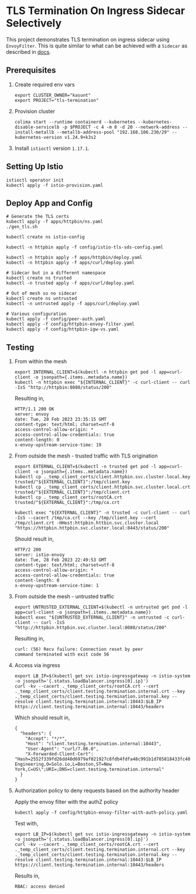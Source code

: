# TLS Termination On Ingress Sidecar Selectively

This project demonstrates TLS termination on ingress sidecar using `EnvoyFilter`. This is quite similar to what can be achieved with a `Sidecar` as described in [docs](https://istio.io/latest/docs/tasks/traffic-management/ingress/ingress-sidecar-tls-termination/).

## Prerequisites

1. Create required env vars

    ```
    export CLUSTER_OWNER="kasunt"
    export PROJECT="tls-termination"
    ```

2. Provision cluster

    ```
    colima start --runtime containerd --kubernetes --kubernetes-disable-servicelb -p $PROJECT -c 4 -m 8 -d 20 --network-address --install-metallb --metallb-address-pool "192.168.106.230/29" --kubernetes-version v1.24.9+k3s2
    ```

3. Install `istioctl` version `1.17.1`.

## Setting Up Istio

```
istioctl operator init
kubectl apply -f istio-provision.yaml
```

## Deploy App and Config

```
# Generate the TLS certs
kubectl apply -f apps/httpbin/ns.yaml
./gen_tls.sh

kubectl create ns istio-config

kubectl -n httpbin apply -f config/istio-tls-sds-config.yaml

kubectl -n httpbin apply -f apps/httpbin/deploy.yaml
kubectl -n httpbin apply -f apps/curl/deploy.yaml

# Sidecar but in a different namespace
kubectl create ns trusted
kubectl -n trusted apply -f apps/curl/deploy.yaml

# Out of mesh so no sidecar
kubectl create ns untrusted
kubectl -n untrusted apply -f apps/curl/deploy.yaml

# Various configuration
kubectl apply -f config/peer-auth.yaml
kubectl apply -f config/httpbin-envoy-filter.yaml
kubectl apply -f config/httpbin-igw-vs.yaml
```

## Testing

1. From within the mesh

    ```
    export INTERNAL_CLIENT=$(kubectl -n httpbin get pod -l app=curl-client -o jsonpath={.items..metadata.name})
    kubectl -n httpbin exec "${INTERNAL_CLIENT}" -c curl-client -- curl -IsS "http://httpbin:8080/status/200"
    ```

    Resulting in,

    ```
    HTTP/1.1 200 OK
    server: envoy
    date: Tue, 28 Feb 2023 23:35:15 GMT
    content-type: text/html; charset=utf-8
    access-control-allow-origin: *
    access-control-allow-credentials: true
    content-length: 0
    x-envoy-upstream-service-time: 19
    ```

2. From outside the mesh - trusted traffic with TLS origination

    ```
    export EXTERNAL_CLIENT=$(kubectl -n trusted get pod -l app=curl-client -o jsonpath={.items..metadata.name})
    kubectl cp ._temp_client_certs/client.httpbin.svc.cluster.local.key trusted/"${EXTERNAL_CLIENT}":/tmp/client.key
    kubectl cp ._temp_client_certs/client.httpbin.svc.cluster.local.crt trusted/"${EXTERNAL_CLIENT}":/tmp/client.crt
    kubectl cp ._temp_client_certs/rootCA.crt trusted/"${EXTERNAL_CLIENT}":/tmp/ca.crt

    kubectl exec "${EXTERNAL_CLIENT}" -n trusted -c curl-client -- curl -IsS --cacert /tmp/ca.crt --key /tmp/client.key --cert /tmp/client.crt -HHost:httpbin.httbin.svc.cluster.local "https://httpbin.httpbin.svc.cluster.local:8443/status/200"
    ```

    Should result in,

    ```
    HTTP/2 200
    server: istio-envoy
    date: Tue, 28 Feb 2023 22:49:53 GMT
    content-type: text/html; charset=utf-8
    access-control-allow-origin: *
    access-control-allow-credentials: true
    content-length: 0
    x-envoy-upstream-service-time: 1
    ```

3. From outside the mesh - untrusted traffic

    ```
    export UNTRUSTED_EXTERNAL_CLIENT=$(kubectl -n untrusted get pod -l app=curl-client -o jsonpath={.items..metadata.name})
    kubectl exec "${UNTRUSTED_EXTERNAL_CLIENT}" -n untrusted -c curl-client -- curl -IsS "http://httpbin.httpbin.svc.cluster.local:8080/status/200"
    ```

    Resulting in,

    ```
    curl: (56) Recv failure: Connection reset by peer
    command terminated with exit code 56
    ```

4. Access via ingress

    ```
    export LB_IP=$(kubectl get svc istio-ingressgateway -n istio-system -o jsonpath='{.status.loadBalancer.ingress[0].ip}')
    curl -kv --cacert ._temp_client_certs/rootCA.crt --cert ._temp_client_certs/client.testing.termination.internal.crt --key ._temp_client_certs/client.testing.termination.internal.key --resolve client.testing.termination.internal:10443:$LB_IP https://client.testing.termination.internal:10443/headers
    ```
    
    Which should result in,

    ```
    {
      "headers": {
        "Accept": "*/*",
        "Host": "client.testing.termination.internal:10443",
        "User-Agent": "curl/7.86.0",
        "X-Forwarded-Client-Cert": "Hash=2552f339fd26dd40d6979af021927c8fdb4fdfa48c991b1d705818433fc40a21;Subject=\"CN=client.testing.termination.internal,OU=Field Engineering,O=Solo.io,L=Boston,ST=New York,C=US\";URI=;DNS=client.testing.termination.internal"
      }
    }
    ```

5. Authorization policy to deny requests based on the authority header

    Apply the envoy filter with the authZ policy
    ```
    kubectl apply -f config/httpbin-envoy-filter-with-auth-policy.yaml
    ```

    Test with,
    ```
    export LB_IP=$(kubectl get svc istio-ingressgateway -n istio-system -o jsonpath='{.status.loadBalancer.ingress[0].ip}')
    curl -kv --cacert ._temp_client_certs/rootCA.crt --cert ._temp_client_certs/client.testing.termination.internal.crt --key ._temp_client_certs/client.testing.termination.internal.key --resolve client.testing.termination.internal:10443:$LB_IP https://client.testing.termination.internal:10443/headers
    ```

    Results in,
    ```
    RBAC: access denied
    ```